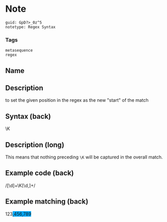 # Note
```
guid: GpD?>_0z^5
notetype: Regex Syntax
```

### Tags
```
metasequence
regex
```

## Name


## Description
to set the given position in the regex as the new "start" of the match

## Syntax (back)
<div><div>\K</div></div>

## Description (long)
This means that nothing preceding <code>\K</code> will be captured in the overall match.

## Example code (back)
/[\d]+\K[\d,]+/

## Example matching (back)
<div>123<span style="background-color: rgb(0, 170, 255);">,456,789</span>
</div>
